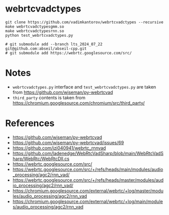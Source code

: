 # webrtcvadctypes

```shell
git clone https://github.com/vadimkantorov/webrtcvadctypes --recursive
make webrtcvadctypesgmm.so
make webrtcvadctypesrnn.so
python test_webrtcvadctypes.py

# git submodule add --branch lts_2024_07_22 git@github.com:abseil/abseil-cpp.git
# git submodule add https://webrtc.googlesource.com/src/
```

# Notes
- `webrtcvadctypes.py` interface and `test_webrtcvadctypes.py` are taken from https://github.com/wiseman/py-webrtcvad
- `third_party` contents is taken from https://chromium.googlesource.com/chromium/src/third_party/

# References
- https://github.com/wiseman/py-webrtcvad
- https://github.com/wiseman/py-webrtcvad/issues/69
- https://github.com/jzi040941/webrtc_rnnvad
- https://github.com/ladenedge/WebRtcVadSharp/blob/main/WebRtcVadSharp/WebRtc/WebRtcDll.cs
- https://webrtc.googlesource.com/src/
- https://webrtc.googlesource.com/src/+/refs/heads/main/modules/audio_processing/agc2/rnn_vad/
- https://webrtc.googlesource.com/src/+/refs/heads/master/modules/audio_processing/agc2/rnn_vad/
- https://chromium.googlesource.com/external/webrtc/+log/master/modules/audio_processing/agc2/rnn_vad
- https://chromium.googlesource.com/external/webrtc/+log/main/modules/audio_processing/agc2/rnn_vad
